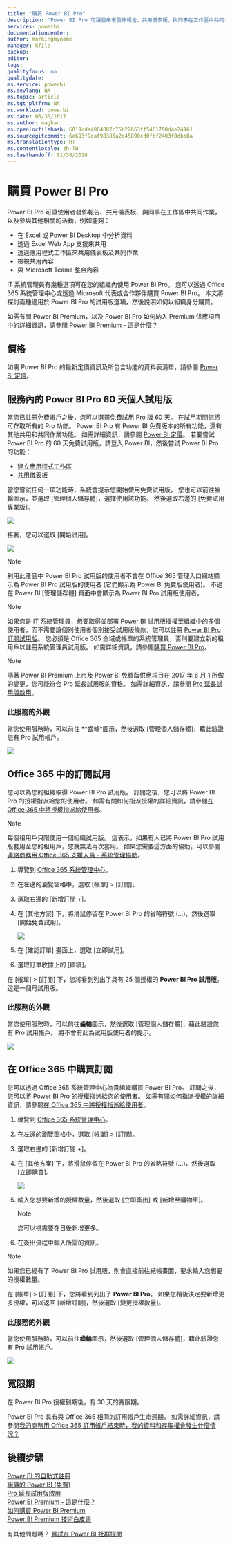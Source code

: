 ```yaml
---
title: "購買 Power BI Pro"
description: "Power BI Pro 可讓使用者發佈報告、共用儀表板、與同事在工作區中共同作業，以及參與其他相關的活動。"
services: powerbi
documentationcenter: 
author: markingmyname
manager: kfile
backup: 
editor: 
tags: 
qualityfocus: no
qualitydate: 
ms.service: powerbi
ms.devlang: NA
ms.topic: article
ms.tgt_pltfrm: NA
ms.workload: powerbi
ms.date: 06/30/2017
ms.author: maghan
ms.openlocfilehash: 6019cde4864087c75b22663ff5461790d4e24961
ms.sourcegitcommit: 6e693f9caf98385a2c45890cd0fbf2403f0dbb8a
ms.translationtype: HT
ms.contentlocale: zh-TW
ms.lasthandoff: 01/30/2018
---
```

# <a name="purchasing-power-bi-pro"></a>購買 Power BI Pro
Power BI Pro 可讓使用者發佈報告、共用儀表板、與同事在工作區中共同作業，以及參與其他相關的活動，例如能夠：

* 在 Excel 或 Power BI Desktop 中分析資料
* 透過 Excel Web App 支援來共用
* 透過應用程式工作區來共用儀表板及共同作業
* 檢視共用內容
* 與 Microsoft Teams 整合內容

IT 系統管理員有幾種選項可在您的組織內使用 Power BI Pro。 您可以透過 Office 365 系統管理中心或透過 Microsoft 代表或合作夥伴購買 Power BI Pro。 本文將探討兩種適用於 Power BI Pro 的試用版選項，然後說明如何以組織身分購買。

如需有關 Power BI Premium，以及 Power BI Pro 如何納入 Premium 供應項目中的詳細資訊，請參閱 [Power BI Premium - 這是什麼？](service-premium.md)

## <a name="pricing"></a>價格
如需 Power BI Pro 的最新定價資訊及所包含功能的資料表清單，請參閱 [Power BI 定價](https://powerbi.microsoft.com/pricing/)。

## <a name="in-service-power-bi-pro-60-day-trial-for-individuals"></a>服務內的 Power BI Pro 60 天個人試用版
當您已註冊免費帳戶之後，您可以選擇免費試用 Pro 版 60 天。 在試用期間您將可存取所有的 Pro 功能。 Power BI Pro 有 Power BI 免費版本的所有功能，還有其他共用和共同作業功能。 如需詳細資訊，請參閱 [Power BI 定價](https://powerbi.microsoft.com/pricing)。 若要嘗試 Power BI Pro 的 60 天免費試用版，請登入 Power BI，然後嘗試 Power BI Pro 的功能：

* [建立應用程式工作區](service-create-distribute-apps.md)
* [共用儀表板](service-share-dashboards.md)

當您嘗試任何一項功能時，系統會提示您開始使用免費試用版。 您也可以前往齒輪圖示，並選取 [管理個人儲存體]，選擇使用該功能。 然後選取右邊的 [免費試用專業版]。

![](media/service-admin-purchasing-power-bi-pro/powerbi-pro-trial1.png)

接著，您可以選取 [開始試用]。

![](media/service-admin-purchasing-power-bi-pro/powerbi-pro-trial2.png)

> [!NOTE]
> 利用此產品中 Power BI Pro 試用版的使用者不會在 Office 365 管理入口網站顯示為 Power BI Pro 試用版的使用者 (它們顯示為 Power BI 免費版使用者)。 不過在 Power BI [管理儲存體]  頁面中會顯示為 Power BI Pro 試用版使用者。

> [!NOTE]
> 如果您是 IT 系統管理員，想要取得並部署 Power BI 試用版授權至組織中的多個使用者，而不需要讓個別使用者個別接受試用版條款，您可以註冊 [Power BI Pro 訂閱試用版](https://portal.office.com/Signup/MainSignup15.aspx?OfferId=d59682f3-3e3b-4686-9c00-7c7c1c736085&dl=POWER_BI_PRO)。 您必須是 Office 365 全域或帳單的系統管理員，否則要建立新的租用戶以註冊系統管理員試用版。 如需詳細資訊，請參閱[購買 Power BI Pro](service-admin-purchasing-power-bi-pro.md)。

> [!NOTE]
> 隨著 Power BI Premium 上市及 Power BI 免費版供應項目在 2017 年 6 月 1 所做的變更，您可能符合 Pro 延長試用版的資格。 如需詳細資訊，請參閱 [Pro 延長試用版啟用](service-extended-pro-trial.md)。

### <a name="what-this-looks-like-within-the-service"></a>此服務的外觀
當您使用服務時，可以前往 **齒輪*圖示，然後選取 [管理個人儲存體]，藉此驗證您有 Pro 試用帳戶。

![](media/service-admin-purchasing-power-bi-pro/powerbi-pro-trial3.png)

## <a name="subscription-trial-in-office-365"></a>Office 365 中的訂閱試用
您可以為您的組織取得 Power BI Pro 試用版。 訂閱之後，您可以將 Power BI Pro 的授權指派給您的使用者。 如需有關如何指派授權的詳細資訊，請參閱[在 Office 365 中將授權指派給使用者](https://support.office.com/article/Assign-or-unassign-licenses-for-Office-365-for-business-997596b5-4173-4627-b915-36abac6786dc)。

> [!NOTE]
> 每個租用戶只限使用一個組織試用版。 這表示，如果有人已將 Power BI Pro 試用版套用至您的租用戶，您就無法再次套用。 如果您需要這方面的協助，可以參閱[連絡商務用 Office 365 支援人員 - 系統管理協助](https://support.office.microsoft.com/article/Contact-Office-365-for-business-support-Admin-Help-32a17ca7-6fa0-4870-8a8d-e25ba4ccfd4b?CorrelationId=552bbf37-214f-4202-80cb-b94240dcd671&ui=en-US&rs=en-US&ad=US#BKMK_call_support)。
> 

1. 導覽到 [Office 365 系統管理中心](https://portal.office.com/admin/default.aspx)。
2. 在左邊的瀏覽窗格中，選取 [帳單] > [訂閱]。
3. 選取右邊的 [新增訂閱 +]。
4. 在 [其他方案] 下，將滑鼠停留在 Power BI Pro 的省略符號 (...)，然後選取 [開始免費試用]。
   
    ![](media/service-admin-purchasing-power-bi-pro/organization-pro-trial1.png)
5. 在 [確認訂單] 畫面上，選取 [立即試用]。
6. 選取訂單收據上的 [繼續]。

在 [帳單] > [訂閱] 下，您將看到列出了具有 25 個授權的 **Power BI Pro 試用版**。 這是一個月試用版。

### <a name="what-this-looks-like-within-the-service"></a>此服務的外觀
當您使用服務時，可以前往**齒輪**圖示，然後選取 [管理個人儲存體]，藉此驗證您有 Pro 試用帳戶。 將不會有此為試用版使用者的提示。

![](media/service-admin-purchasing-power-bi-pro/powerbi-pro3.png)

## <a name="purchase-subscription-in-office-365"></a>在 Office 365 中購買訂閱
您可以透過 Office 365 系統管理中心為貴組織購買 Power BI Pro。 訂閱之後，您可以將 Power BI Pro 的授權指派給您的使用者。 如需有關如何指派授權的詳細資訊，請參閱[在 Office 365 中將授權指派給使用者](https://support.office.com/article/Assign-or-unassign-licenses-for-Office-365-for-business-997596b5-4173-4627-b915-36abac6786dc)。

1. 導覽到 [Office 365 系統管理中心](https://portal.office.com/admin/default.aspx)。
2. 在左邊的瀏覽窗格中，選取 [帳單] > [訂閱]。
3. 選取右邊的 [新增訂閱 +]。
4. 在 [其他方案] 下，將滑鼠停留在 Power BI Pro 的省略符號 (...)，然後選取 [立即購買]。
   
    ![](media/service-admin-purchasing-power-bi-pro/organization-pro1.png)
5. 輸入您想要新增的授權數量，然後選取 [立即簽出] 或 [新增至購物車]。
   
   > [!NOTE]
   > 您可以視需要在日後新增更多。
   > 
   > 
6. 在簽出流程中輸入所需的資訊。

> [!NOTE]
> 如果您已經有了 Power BI Pro 試用版，則會直接前往結帳畫面，要求輸入您想要的授權數量。
> 
> 

在 [帳單] > [訂閱] 下，您將看到列出了 **Power BI Pro**。 如果您稍後決定要新增更多授權，可以返回 [新增訂閱]，然後選取 [變更授權數量]。

### <a name="what-this-looks-like-within-the-service"></a>此服務的外觀
當您使用服務時，可以前往**齒輪**圖示，然後選取 [管理個人儲存體]，藉此驗證您有 Pro 試用帳戶。

![](media/service-admin-purchasing-power-bi-pro/powerbi-pro3.png)

## <a name="grace-period"></a>寬限期
在 Power BI Pro 授權到期後，有 30 天的寬限期。 

Power BI Pro 具有與 Office 365 相同的訂用帳戶生命週期。 如需詳細資訊，請參閱[我的商務用 Office 365 訂用帳戶結束時，我的資料和存取權會發生什麼情況？](https://support.office.com/en-us/article/What-happens-to-my-data-and-access-when-my-Office-365-for-business-subscription-ends-4436582f-211a-45ec-b72e-33647f97d8a3)

## <a name="next-steps"></a>後續步驟
[Power BI 的自助式註冊](service-self-service-signup-for-power-bi.md)  
[組織的 Power BI (免費)](service-admin-service-free-in-your-organization.md)  
[Pro 延長試用版啟用](service-extended-pro-trial.md)  
[Power BI Premium - 這是什麼？](service-premium.md)  
[如何購買 Power BI Premium](service-admin-premium-purchase.md)  
[Power BI Premium 技術白皮書](https://aka.ms/pbipremiumwhitepaper)  

有其他問題嗎？ [嘗試在 Power BI 社群提問](http://community.powerbi.com/)

